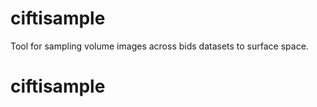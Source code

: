 # ciftisample

Tool for sampling volume images across bids datasets to surface space.
# ciftisample

